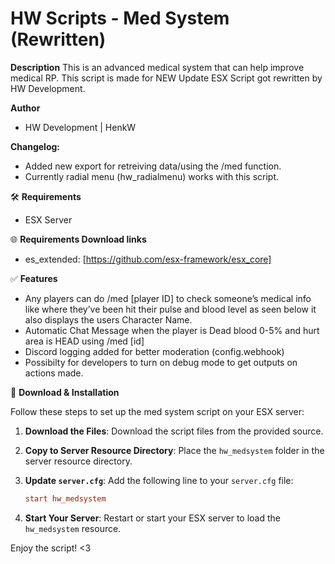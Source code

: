 # HW Scripts - Med System (Rewritten)

**Description**
This is an advanced medical system that can help improve medical RP.
This script is made for NEW Update ESX 
Script got rewritten by HW Development.

**Author**
- HW Development | HenkW

**Changelog:**
- Added new export for retreiving data/using the /med function.
- Currently radial menu (hw_radialmenu) works with this script.

🛠 **Requirements**
- ESX Server

🌐 **Requirements Download links**
- es_extended: [https://github.com/esx-framework/esx_core]

✅ **Features**
- Any players can do /med [player ID] to check someone’s medical info like where they’ve been hit
their pulse and blood level as seen below it also displays the users Character Name.
- Automatic Chat Message when the player is Dead blood 0-5% and hurt area is HEAD using /med [id]
- Discord logging added for better moderation (config.webhook)
- Possibilty for developers to turn on debug mode to get outputs on actions made.

🔧 **Download & Installation**

Follow these steps to set up the med system script on your ESX server:

1. **Download the Files**: Download the script files from the provided source.

2. **Copy to Server Resource Directory**: Place the `hw_medsystem` folder in the server resource directory.

3. **Update `server.cfg`**: Add the following line to your `server.cfg` file:

    ```cfg
    start hw_medsystem
    ```

4. **Start Your Server**: Restart or start your ESX server to load the `hw_medsystem` resource.

Enjoy the script! <3
